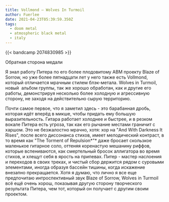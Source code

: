 ```yaml
---
title: Vollmond — Wolves In Turmoil
author: Fuerlee
date: 2021-04-23T05:39:59.350Z
tags:
  - doom metal
  - atmospheric black metal
  - italy
---
```

{{< bandcamp 2074830985 >}}

Обратная сторона медали



Я знал работу Питера по его более плодовитому ABM проекту Blaze of Sorrow, но уже более пятнадцати лет у него также есть Vollmond, который отличается мрачным стилем блэк-метала. Wolves in Turmoil, новый  альбом группы, так же хорошо обработан, как и другие его работы, демонстрируя несколько более холодную и агрессивную сторону, не заходя на действительно сырую территорию.



Почти самое первое, что я заметил здесь - это барабанная дробь, которая идёт вперёд в микше, чтобы придать ему большую выразительность. Гитара работает холоднее и быстрее, и в резком вокале Питера есть угроза, так как его рычание местами граничит с харшом. Это не безжалостно мрачно, хотя: хор на "And With Darkness It Rises", после всего диссонанса стихов, имеет мелодический контраст, в то время как "The Torment of Repulsion*"* даже бросает скользкое маленькое гитарное соло, оттеняя коренастую мешанину риффов, которые вспениваются, как смертельный бросок аллигатора во время стихов, и хлещут себя в ярость на припевах. Питер - мастер наслоения и переходов в своих треках, и чистый сбор держится рядом с суровыми элементами, иногда образуя бассейн тишины, когда искажение внезапно прекращается. Хотя я думаю, что лично я все еще предпочитаю интроспективный звук Blaze of Sorrow, Wolves in Turmoil всё ещё очень хорош, показывая другую сторону творческого результата Питера, чем тот, который он получает с другим своим проектом.